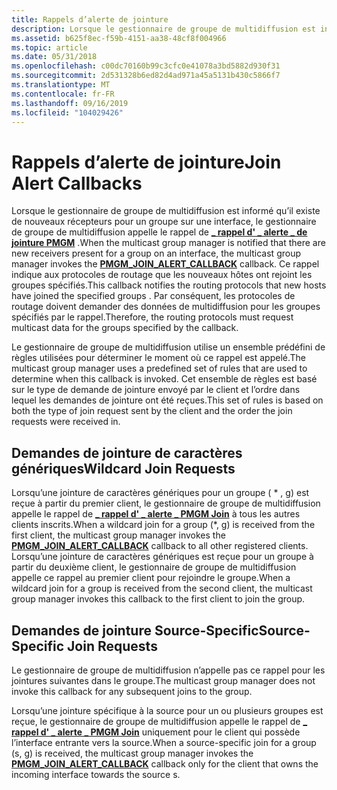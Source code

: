 ```yaml
---
title: Rappels d’alerte de jointure
description: Lorsque le gestionnaire de groupe de multidiffusion est informé qu’il existe de nouveaux récepteurs pour un groupe sur une interface, le gestionnaire de groupe de multidiffusion appelle le \_ rappel de rappel d’alerte de jointure PMGM \_ \_ .
ms.assetid: b625f8ec-f59b-4151-aa38-48cf8f004966
ms.topic: article
ms.date: 05/31/2018
ms.openlocfilehash: c00dc70160b99c3cfc0e41078a3bd5882d930f31
ms.sourcegitcommit: 2d531328b6ed82d4ad971a45a5131b430c5866f7
ms.translationtype: MT
ms.contentlocale: fr-FR
ms.lasthandoff: 09/16/2019
ms.locfileid: "104029426"
---
```

# <a name="join-alert-callbacks"></a><span data-ttu-id="65a54-103">Rappels d’alerte de jointure</span><span class="sxs-lookup"><span data-stu-id="65a54-103">Join Alert Callbacks</span></span>

<span data-ttu-id="65a54-104">Lorsque le gestionnaire de groupe de multidiffusion est informé qu’il existe de nouveaux récepteurs pour un groupe sur une interface, le gestionnaire de groupe de multidiffusion appelle le rappel de [**\_ rappel d' \_ alerte \_ de jointure PMGM**](/windows/desktop/api/Mgm/nc-mgm-pmgm_join_alert_callback) .</span><span class="sxs-lookup"><span data-stu-id="65a54-104">When the multicast group manager is notified that there are new receivers present for a group on an interface, the multicast group manager invokes the [**PMGM\_JOIN\_ALERT\_CALLBACK**](/windows/desktop/api/Mgm/nc-mgm-pmgm_join_alert_callback) callback.</span></span> <span data-ttu-id="65a54-105">Ce rappel indique aux protocoles de routage que les nouveaux hôtes ont rejoint les groupes spécifiés.</span><span class="sxs-lookup"><span data-stu-id="65a54-105">This callback notifies the routing protocols that new hosts have joined the specified groups .</span></span> <span data-ttu-id="65a54-106">Par conséquent, les protocoles de routage doivent demander des données de multidiffusion pour les groupes spécifiés par le rappel.</span><span class="sxs-lookup"><span data-stu-id="65a54-106">Therefore, the routing protocols must request multicast data for the groups specified by the callback.</span></span>

<span data-ttu-id="65a54-107">Le gestionnaire de groupe de multidiffusion utilise un ensemble prédéfini de règles utilisées pour déterminer le moment où ce rappel est appelé.</span><span class="sxs-lookup"><span data-stu-id="65a54-107">The multicast group manager uses a predefined set of rules that are used to determine when this callback is invoked.</span></span> <span data-ttu-id="65a54-108">Cet ensemble de règles est basé sur le type de demande de jointure envoyé par le client et l’ordre dans lequel les demandes de jointure ont été reçues.</span><span class="sxs-lookup"><span data-stu-id="65a54-108">This set of rules is based on both the type of join request sent by the client and the order the join requests were received in.</span></span>

## <a name="wildcard-join-requests"></a><span data-ttu-id="65a54-109">Demandes de jointure de caractères génériques</span><span class="sxs-lookup"><span data-stu-id="65a54-109">Wildcard Join Requests</span></span>

<span data-ttu-id="65a54-110">Lorsqu’une jointure de caractères génériques pour un groupe ( \* , g) est reçue à partir du premier client, le gestionnaire de groupe de multidiffusion appelle le rappel de [**\_ rappel d' \_ alerte \_ PMGM Join**](/windows/desktop/api/Mgm/nc-mgm-pmgm_join_alert_callback) à tous les autres clients inscrits.</span><span class="sxs-lookup"><span data-stu-id="65a54-110">When a wildcard join for a group (\*, g) is received from the first client, the multicast group manager invokes the [**PMGM\_JOIN\_ALERT\_CALLBACK**](/windows/desktop/api/Mgm/nc-mgm-pmgm_join_alert_callback) callback to all other registered clients.</span></span> <span data-ttu-id="65a54-111">Lorsqu’une jointure de caractères génériques est reçue pour un groupe à partir du deuxième client, le gestionnaire de groupe de multidiffusion appelle ce rappel au premier client pour rejoindre le groupe.</span><span class="sxs-lookup"><span data-stu-id="65a54-111">When a wildcard join for a group is received from the second client, the multicast group manager invokes this callback to the first client to join the group.</span></span>

## <a name="source-specific-join-requests"></a><span data-ttu-id="65a54-112">Demandes de jointure Source-Specific</span><span class="sxs-lookup"><span data-stu-id="65a54-112">Source-Specific Join Requests</span></span>

<span data-ttu-id="65a54-113">Le gestionnaire de groupe de multidiffusion n’appelle pas ce rappel pour les jointures suivantes dans le groupe.</span><span class="sxs-lookup"><span data-stu-id="65a54-113">The multicast group manager does not invoke this callback for any subsequent joins to the group.</span></span>

<span data-ttu-id="65a54-114">Lorsqu’une jointure spécifique à la source pour un ou plusieurs groupes est reçue, le gestionnaire de groupe de multidiffusion appelle le rappel de [**\_ rappel d' \_ alerte \_ PMGM Join**](/windows/desktop/api/Mgm/nc-mgm-pmgm_join_alert_callback) uniquement pour le client qui possède l’interface entrante vers la source.</span><span class="sxs-lookup"><span data-stu-id="65a54-114">When a source-specific join for a group (s, g) is received, the multicast group manager invokes the [**PMGM\_JOIN\_ALERT\_CALLBACK**](/windows/desktop/api/Mgm/nc-mgm-pmgm_join_alert_callback) callback only for the client that owns the incoming interface towards the source s.</span></span>

 

 




